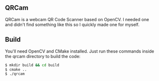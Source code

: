 ## QRCam

QRCam is a webcam QR Code Scanner based on OpenCV. 
I needed one and didn't find something like this so I quickly made one for myself.
 
## Build

You'll need OpenCV and CMake installed.
Just run these commands inside the qrcam directory to build the code:

```bash
$ mkdir build && cd build
$ cmake ..
$ ./qrcam
```